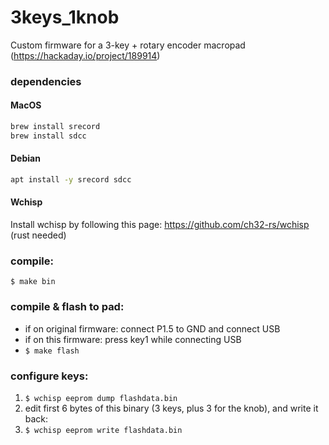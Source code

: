 # 3keys_1knob
Custom firmware for a 3-key + rotary encoder macropad (https://hackaday.io/project/189914)

### dependencies

#### MacOS
```bash
brew install srecord
brew install sdcc
```
#### Debian
```bash
apt install -y srecord sdcc
```

#### Wchisp
Install wchisp by following this page: https://github.com/ch32-rs/wchisp (rust needed)

### compile:
`$ make bin`

### compile & flash to pad:
- if on original firmware: connect P1.5 to GND and connect USB
- if on this firmware: press key1 while connecting USB
- `$ make flash`

### configure keys:
1. `$ wchisp eeprom dump flashdata.bin`
2. edit first 6 bytes of this binary (3 keys, plus 3 for the knob), and write it back:
3. `$ wchisp eeprom write flashdata.bin`
